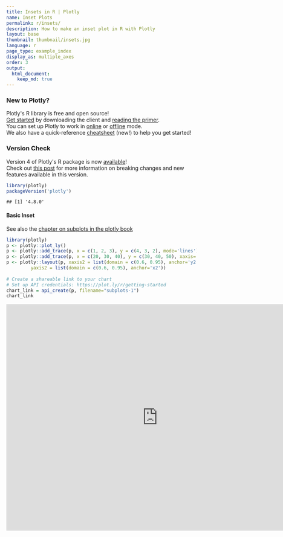 ```yaml
---
title: Insets in R | Plotly
name: Inset Plots
permalink: r/insets/
description: How to make an inset plot in R with Plotly
layout: base
thumbnail: thumbnail/insets.jpg
language: r
page_type: example_index
display_as: multiple_axes
order: 3
output:
  html_document:
    keep_md: true
---
```



### New to Plotly?

Plotly's R library is free and open source!<br>
[Get started](https://plot.ly/r/getting-started/) by downloading the client and [reading the primer](https://plot.ly/r/getting-started/).<br>
You can set up Plotly to work in [online](https://plot.ly/r/getting-started/#hosting-graphs-in-your-online-plotly-account) or [offline](https://plot.ly/r/offline/) mode.<br>
We also have a quick-reference [cheatsheet](https://images.plot.ly/plotly-documentation/images/r_cheat_sheet.pdf) (new!) to help you get started!

### Version Check

Version 4 of Plotly's R package is now [available](https://plot.ly/r/getting-started/#installation)!<br>
Check out [this post](http://moderndata.plot.ly/upgrading-to-plotly-4-0-and-above/) for more information on breaking changes and new features available in this version.

```r
library(plotly)
packageVersion('plotly')
```

```
## [1] '4.8.0'
```

#### Basic Inset

See also the [chapter on subplots in the plotly book](https://cpsievert.github.io/plotly_book/subplot.html)


```r
library(plotly)
p <- plotly::plot_ly()
p <- plotly::add_trace(p, x = c(1, 2, 3), y = c(4, 3, 2), mode='lines')
p <- plotly::add_trace(p, x = c(20, 30, 40), y = c(30, 40, 50), xaxis='x2', yaxis='y2', mode='lines')
p <- plotly::layout(p, xaxis2 = list(domain = c(0.6, 0.95), anchor='y2'),
         yaxis2 = list(domain = c(0.6, 0.95), anchor='x2'))
         
# Create a shareable link to your chart
# Set up API credentials: https://plot.ly/r/getting-started
chart_link = api_create(p, filename="subplots-1")
chart_link
```

<iframe src="https://plot.ly/~RPlotBot/5513.embed" width="800" height="600" id="igraph" scrolling="no" seamless="seamless" frameBorder="0"> </iframe>
